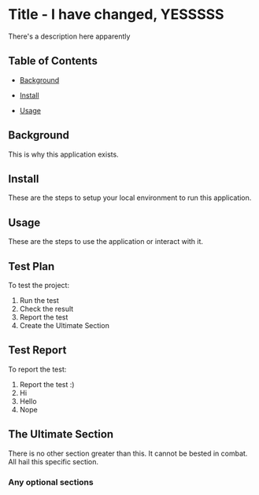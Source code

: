 # Title - I have changed, YESSSSS

There's a description here apparently

## Table of Contents

- [Background](#background)

- [Install](#install)

- [Usage](#usage)

## Background

This is why this application exists.

## Install

These are the steps to setup your local environment to run this application.

## Usage

These are the steps to use the application or interact with it.

## Test Plan

To test the project:

  1. Run the test
  2. Check the result
  3. Report the test
  4. Create the Ultimate Section

## Test Report

To report the test:

  1. Report the test :)
  2. Hi
  3. Hello
  4. Nope
 

## The Ultimate Section

There is no other section greater than this.
It cannot be bested in combat.
All hail this specific section.

### Any optional sections
